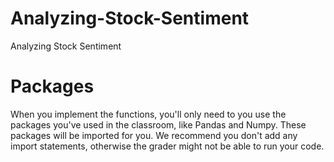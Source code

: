 # Analyzing-Stock-Sentiment
Analyzing Stock Sentiment

# Packages
When you implement the functions, you'll only need to you use the packages you've used in the classroom, like Pandas and Numpy. These packages will be imported for you. We recommend you don't add any import statements, otherwise the grader might not be able to run your code.
